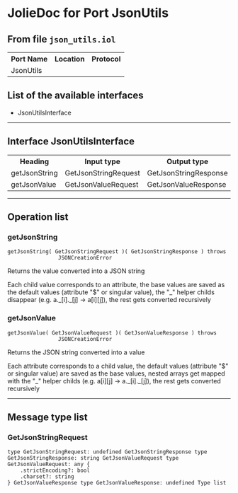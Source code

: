 # JolieDoc for Port JsonUtils #

## From file `json_utils.iol` ##

<table>
 <tbody>
  <tr>
   <th>Port Name</th>
   <th>Location</th>
   <th>Protocol</th>
  </tr>
  <tr>
   <td>JsonUtils</td>
   <td></td>
   <td></td>
  </tr>
 </tbody>
</table>

## List of the available interfaces ##

 *  JsonUtilsInterface 

--------------------

## Interface JsonUtilsInterface ##

<table>
 <tbody>
  <tr>
   <th>Heading</th>
   <th>Input type</th>
   <th>Output type</th>
   <th>Faults</th>
  </tr>
  <tr>
   <td><a rel="nofollow">getJsonString</a></td>
   <td>GetJsonStringRequest<br></td>
   <td>GetJsonStringResponse<br></td>
   <td>JSONCreationError,&nbsp;<br></td>
  </tr>
  <tr>
   <td><a rel="nofollow">getJsonValue</a></td>
   <td><a rel="nofollow">GetJsonValueRequest</a><br></td>
   <td>GetJsonValueResponse<br></td>
   <td>JSONCreationError,&nbsp;<br></td>
  </tr>
 </tbody>
</table>

--------------------

## Operation list ##

### getJsonString ###

    getJsonString( GetJsonStringRequest )( GetJsonStringResponse ) throws
    				JSONCreationError

Returns the value converted into a JSON string  
  
Each child value corresponds to an attribute, the base values are saved as the default values (attribute "$" or singular value), the "\_" helper childs disappear (e.g. a.\_\[i\].\_\[j\] -> a\[i\]\[j\]), the rest gets converted recursively

### getJsonValue ###

    getJsonValue( GetJsonValueRequest )( GetJsonValueResponse ) throws
    				JSONCreationError

Returns the JSON string converted into a value  
  
Each attribute corresponds to a child value, the default values (attribute "$" or singular value) are saved as the base values, nested arrays get mapped with the "\_" helper childs (e.g. a\[i\]\[j\] -> a.\_\[i\].\_\[j\]), the rest gets converted recursively

--------------------

## Message type list ##

### GetJsonStringRequest ###

    type GetJsonStringRequest: undefined GetJsonStringResponse type GetJsonStringResponse: string GetJsonValueRequest type GetJsonValueRequest: any { 
        .strictEncoding?: bool
        .charset?: string
    } GetJsonValueResponse type GetJsonValueResponse: undefined Type list